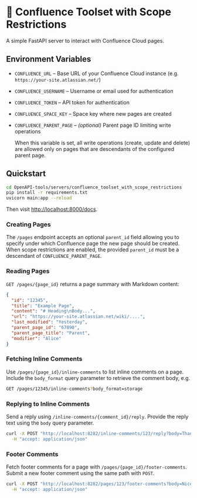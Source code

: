 # 📝 Confluence Toolset with Scope Restrictions

A simple FastAPI server to interact with Confluence Cloud pages.

## Environment Variables
- `CONFLUENCE_URL` – Base URL of your Confluence Cloud instance (e.g. `https://your-site.atlassian.net/`)
- `CONFLUENCE_USERNAME` – Username or email used for authentication
- `CONFLUENCE_TOKEN` – API token for authentication
- `CONFLUENCE_SPACE_KEY` – Space key where new pages are created
- `CONFLUENCE_PARENT_PAGE` – *(optional)* Parent page ID limiting write operations
  
  When this variable is set, all write operations (create, update and delete) are allowed only on pages that are descendants of the configured parent page.

## Quickstart
```bash
cd OpenAPI-tools/servers/confluence_toolset_with_scope_restrictions
pip install -r requirements.txt
uvicorn main:app --reload
```
Then visit [http://localhost:8000/docs](http://localhost:8000/docs).

### Creating Pages

The `/pages` endpoint accepts an optional `parent_id` field allowing you to specify under which Confluence page the new page should be created. When scope restrictions are enabled, the provided `parent_id` must be a descendant of `CONFLUENCE_PARENT_PAGE`.

### Reading Pages

`GET /pages/{page_id}` returns a page summary with Markdown content:

```json
{
  "id": "12345",
  "title": "Example Page",
  "content": "# Heading\nBody...",
  "url": "https://your-site.atlassian.net/wiki/....",
  "last_modified": "Yesterday",
  "parent_page_id": "67890",
  "parent_page_title": "Parent",
  "modifier": "Alice"
}
```

### Fetching Inline Comments

Use `/pages/{page_id}/inline-comments` to list inline comments on a page. Include
the `body_format` query parameter to retrieve the comment body, e.g.

```bash
GET /pages/12345/inline-comments?body_format=storage
```

### Replying to Inline Comments

Send a reply using `/inline-comments/{comment_id}/reply`.
Provide the reply text using the `body` query parameter.

```bash
curl -X POST "http://localhost:8282/inline-comments/123/reply?body=Thanks" \
  -H "accept: application/json"
```

### Footer Comments

Fetch footer comments for a page with `/pages/{page_id}/footer-comments`. Submit
a new footer comment using the same path with `POST`.

```bash
curl -X POST "http://localhost:8282/pages/123/footer-comments?body=Nice%20page" \
  -H "accept: application/json"
```
